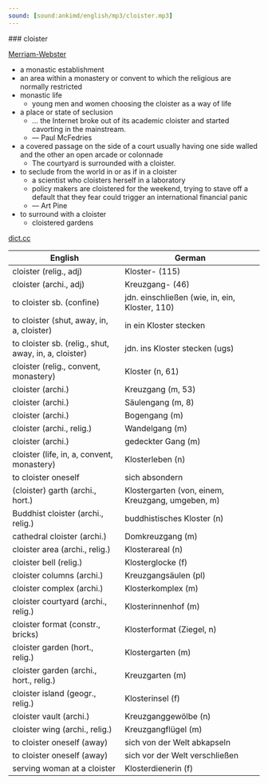```yaml
---
sound: [sound:ankimd/english/mp3/cloister.mp3]
---
```


\### cloister

[Merriam-Webster](https://www.merriam-webster.com/dictionary/cloister)

- a monastic establishment
- an area within a monastery or convent to which the religious are normally restricted
- monastic life
    - young men and women choosing the cloister as a way of life
- a place or state of seclusion
    - … the Internet broke out of its academic cloister and started cavorting in the mainstream.
    - — Paul McFedries
- a covered passage on the side of a court usually having one side walled and the other an open arcade or colonnade
    - The courtyard is surrounded with a cloister.
- to seclude from the world in or as if in a cloister
    - a scientist who cloisters herself in a laboratory
    - policy makers are cloistered for the weekend, trying to stave off a default that they fear could trigger an international financial panic
    - — Art Pine
- to surround with a cloister
    - cloistered gardens

[dict.cc](https://www.dict.cc/cloister)

| English        | German       |
| -------------- | ------------ |
| cloister (relig., adj) | Kloster- (115) |
| cloister (archi., adj) | Kreuzgang- (46) |
| to cloister sb. (confine) | jdn. einschließen (wie, in, ein, Kloster, 110) |
| to cloister (shut, away, in, a, cloister) | in ein Kloster stecken |
| to cloister sb. (relig., shut, away, in, a, cloister) | jdn. ins Kloster stecken (ugs) |
| cloister (relig., convent, monastery) | Kloster (n, 61) |
| cloister (archi.) | Kreuzgang (m, 53) |
| cloister (archi.) | Säulengang (m, 8) |
| cloister (archi.) | Bogengang (m) |
| cloister (archi., relig.) | Wandelgang (m) |
| cloister (archi.) | gedeckter Gang (m) |
| cloister (life, in, a, convent, monastery) | Klosterleben (n) |
| to cloister oneself | sich absondern |
| (cloister) garth (archi., hort.) | Klostergarten (von, einem, Kreuzgang, umgeben, m) |
| Buddhist cloister (archi., relig.) | buddhistisches Kloster (n) |
| cathedral cloister (archi.) | Domkreuzgang (m) |
| cloister area (archi., relig.) | Klosterareal (n) |
| cloister bell (relig.) | Klosterglocke (f) |
| cloister columns (archi.) | Kreuzgangsäulen (pl) |
| cloister complex (archi.) | Klosterkomplex (m) |
| cloister courtyard (archi., relig.) | Klosterinnenhof (m) |
| cloister format (constr., bricks) | Klosterformat (Ziegel, n) |
| cloister garden (hort., relig.) | Klostergarten (m) |
| cloister garden (archi., hort., relig.) | Kreuzgarten (m) |
| cloister island (geogr., relig.) | Klosterinsel (f) |
| cloister vault (archi.) | Kreuzganggewölbe (n) |
| cloister wing (archi., relig.) | Kreuzgangflügel (m) |
| to cloister oneself (away) | sich von der Welt abkapseln |
| to cloister oneself (away) | sich vor der Welt verschließen |
| serving woman at a cloister | Klosterdienerin (f) |
